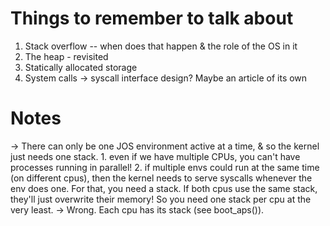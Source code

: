 Things to remember to talk about
========================================
1. Stack overflow -- when does that happen & the role of the OS in it
2. The heap - revisited
3. Statically allocated storage
4. System calls
   -> syscall interface design? Maybe an article of its own



Notes
========================================
-> There can only be one JOS environment active at a time, & so the kernel just needs one stack.
    1. even if we have multiple CPUs, you can't have processes running in parallel!
    2. if multiple envs could run at the same time (on different cpus), then the kernel needs to serve syscalls whenever the env
    does one. For that, you need a stack. If both cpus use the same stack, they'll just overwrite their memory! So you need one stack
    per cpu at the very least.
        -> Wrong. Each cpu has its stack (see boot_aps()).
